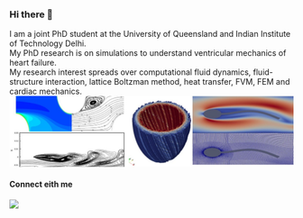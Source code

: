 ### Hi there 👋
I am a joint PhD student at the University of Queensland and Indian Institute of Technology Delhi.  
My PhD research is on simulations to understand ventricular mechanics of heart failure.  
My research interest spreads over computational fluid dynamics, fluid-structure interaction, lattice Boltzman method, heat transfer, FVM, FEM and cardiac mechanics.  
![research_theme_image](jijo_research.jpg)
#### Connect eith me
<div> 
  <a href = "mailto:berg@ice.ufjf.br"><img src="[https://img.shields.io/badge/-Gmail-%23333?style=for-the-badge&logo=gmail&logoColor=white](https://upload.wikimedia.org/wikipedia/commons/a/aa/ResearchGate_Logo.png)" target="_blank"></a>
  <a href="https://www.linkedin.com/in/lucas-arantes-berg-997547a2](https://www.linkedin.com/in/jijo-derick-abraham-6914a7157/" target="_blank"><img src="https://img.shields.io/badge/-LinkedIn-%230077B5?style=for-the-badge&logo=linkedin&logoColor=white" target="_blank


<!--
**jijoderick/jijoderick** is a ✨ _special_ ✨ repository because its `README.md` (this file) appears on your GitHub profile.

Here are some ideas to get you started:

- 🔭 I’m currently working on ...
- 🌱 I’m currently learning ...
- 👯 I’m looking to collaborate on ...
- 🤔 I’m looking for help with ...
- 💬 Ask me about ...
- 📫 How to reach me: ...
- 😄 Pronouns: ...
- ⚡ Fun fact: ...

-->
